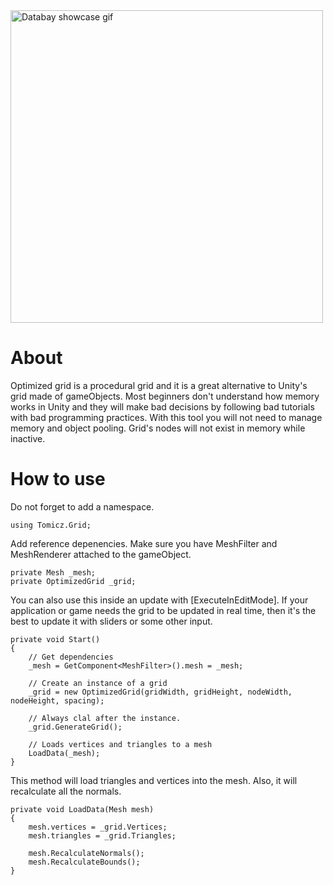 <img src="https://imgur.com/WOrobNf" alt="Databay showcase gif" title="Example gif" width="500"/>

# About

Optimized grid is a procedural grid and it is a great alternative to Unity's grid made of gameObjects. Most beginners don't understand how memory works in Unity and they will make bad decisions by following bad tutorials with bad programming practices. With this tool you will not need to manage memory and object pooling. Grid's nodes will not exist in memory while inactive. 

# How to use

Do not forget to add a namespace.
```
using Tomicz.Grid;
```	

Add reference depenencies. Make sure you have MeshFilter and MeshRenderer attached to the gameObject.
```
private Mesh _mesh;
private OptimizedGrid _grid;
```
You can also use this inside an update with [ExecuteInEditMode]. If your application or game needs the grid to be updated in real time, then it's the best to update it with sliders or some other input. 
```		
private void Start()
{
	// Get dependencies
	_mesh = GetComponent<MeshFilter>().mesh = _mesh;

	// Create an instance of a grid
	_grid = new OptimizedGrid(gridWidth, gridHeight, nodeWidth, nodeHeight, spacing);

	// Always clal after the instance.
	_grid.GenerateGrid();
	
	// Loads vertices and triangles to a mesh
	LoadData(_mesh);
}

```

This method will load triangles and vertices into the mesh. Also, it will recalculate all the normals.
```
private void LoadData(Mesh mesh)
{
	mesh.vertices = _grid.Vertices;
	mesh.triangles = _grid.Triangles;

	mesh.RecalculateNormals();
	mesh.RecalculateBounds();
}
```
